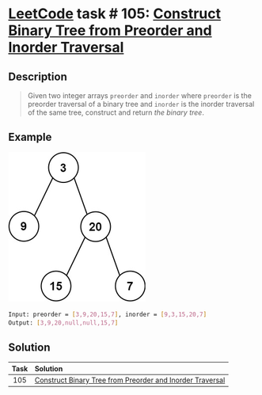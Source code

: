 # [LeetCode][leetcode] task # 105: [Construct Binary Tree from Preorder and Inorder Traversal][task]

Description
-----------

> Given two integer arrays `preorder` and `inorder`
> where `preorder` is the preorder traversal of a binary tree
> and `inorder` is the inorder traversal of the same tree,
> construct and return _the binary tree_.

 Example
-------

![tree.png](image/tree.png)

```sh
Input: preorder = [3,9,20,15,7], inorder = [9,3,15,20,7]
Output: [3,9,20,null,null,15,7]
```

Solution
--------

| Task | Solution                                                              |
|:----:|:----------------------------------------------------------------------|
| 105  | [Construct Binary Tree from Preorder and Inorder Traversal][solution] |


[leetcode]: <http://leetcode.com/>
[task]: <https://leetcode.com/problems/construct-binary-tree-from-preorder-and-inorder-traversal/>
[solution]: <https://github.com/wellaxis/praxis-leetcode/blob/main/src/main/java/com/witalis/praxis/leetcode/task/h2/p105/option/Practice.java>
